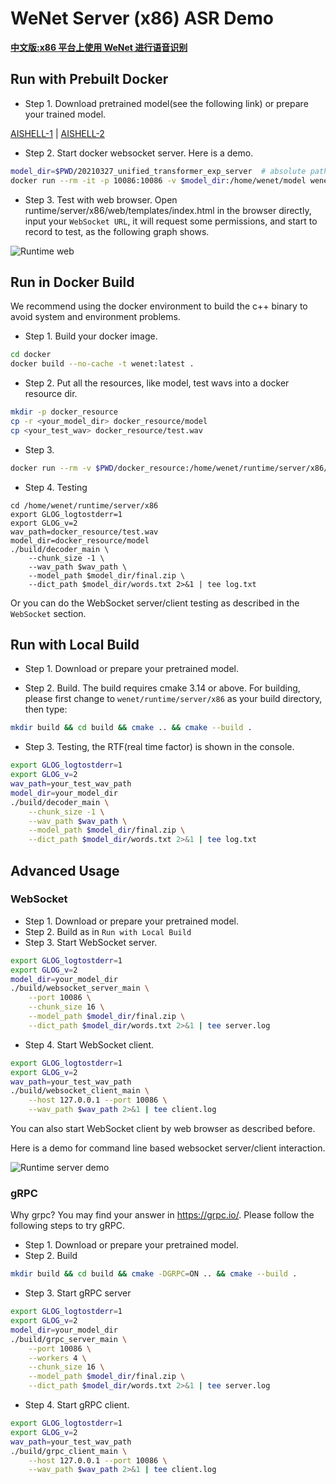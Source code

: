 # WeNet Server (x86) ASR Demo

**[中文版:x86 平台上使用 WeNet 进行语音识别](./README_CN.md)**

## Run with Prebuilt Docker

* Step 1. Download pretrained model(see the following link) or prepare your trained model.

[AISHELL-1](http://mobvoi-speech-public.ufile.ucloud.cn/public/wenet/aishell/20210601_unified_transformer_server.tar.gz)
| [AISHELL-2](http://mobvoi-speech-public.ufile.ucloud.cn/public/wenet/aishell2/20210602_unified_transformer_server.tar.gz)

* Step 2. Start docker websocket server. Here is a demo.

``` sh
model_dir=$PWD/20210327_unified_transformer_exp_server  # absolute path
docker run --rm -it -p 10086:10086 -v $model_dir:/home/wenet/model wenet:mini bash /home/run.sh
```

* Step 3. Test with web browser. Open runtime/server/x86/web/templates/index.html in the browser directly, input your `WebSocket URL`, it will request some permissions, and start to record to test, as the following graph shows.

![Runtime web](../../../docs/images/runtime_web.png)

## Run in Docker Build

We recommend using the docker environment to build the c++ binary to avoid
system and environment problems.

* Step 1. Build your docker image.

``` sh
cd docker
docker build --no-cache -t wenet:latest .
```

* Step 2. Put all the resources, like model, test wavs into a docker resource dir.

``` sh
mkdir -p docker_resource
cp -r <your_model_dir> docker_resource/model
cp <your_test_wav> docker_resource/test.wav
```

* Step 3.
``` sh
docker run --rm -v $PWD/docker_resource:/home/wenet/runtime/server/x86/docker_resource -it wenet bash
```

* Step 4. Testing
```
cd /home/wenet/runtime/server/x86
export GLOG_logtostderr=1
export GLOG_v=2
wav_path=docker_resource/test.wav
model_dir=docker_resource/model
./build/decoder_main \
    --chunk_size -1 \
    --wav_path $wav_path \
    --model_path $model_dir/final.zip \
    --dict_path $model_dir/words.txt 2>&1 | tee log.txt
```

Or you can do the WebSocket server/client testing as described in the `WebSocket` section.

## Run with Local Build

* Step 1. Download or prepare your pretrained model.

* Step 2. Build. The build requires cmake 3.14 or above. For building, please first change to `wenet/runtime/server/x86` as your build directory, then type:

``` sh
mkdir build && cd build && cmake .. && cmake --build .
```

* Step 3. Testing, the RTF(real time factor) is shown in the console.

``` sh
export GLOG_logtostderr=1
export GLOG_v=2
wav_path=your_test_wav_path
model_dir=your_model_dir
./build/decoder_main \
    --chunk_size -1 \
    --wav_path $wav_path \
    --model_path $model_dir/final.zip \
    --dict_path $model_dir/words.txt 2>&1 | tee log.txt
```


## Advanced Usage

### WebSocket

* Step 1. Download or prepare your pretrained model.
* Step 2. Build as in `Run with Local Build`
* Step 3. Start WebSocket server.

``` sh
export GLOG_logtostderr=1
export GLOG_v=2
model_dir=your_model_dir
./build/websocket_server_main \
    --port 10086 \
    --chunk_size 16 \
    --model_path $model_dir/final.zip \
    --dict_path $model_dir/words.txt 2>&1 | tee server.log
```
* Step 4. Start WebSocket client.

```sh
export GLOG_logtostderr=1
export GLOG_v=2
wav_path=your_test_wav_path
./build/websocket_client_main \
    --host 127.0.0.1 --port 10086 \
    --wav_path $wav_path 2>&1 | tee client.log
```

You can also start WebSocket client by web browser as described before.

Here is a demo for command line based websocket server/client interaction.

![Runtime server demo](../../../docs/images/runtime_server.gif)

### gRPC

Why grpc? You may find your answer in https://grpc.io/.
Please follow the following steps to try gRPC.

* Step 1. Download or prepare your pretrained model.
* Step 2. Build
``` sh
mkdir build && cd build && cmake -DGRPC=ON .. && cmake --build .
```
* Step 3. Start gRPC server

``` sh
export GLOG_logtostderr=1
export GLOG_v=2
model_dir=your_model_dir
./build/grpc_server_main \
    --port 10086 \
    --workers 4 \
    --chunk_size 16 \
    --model_path $model_dir/final.zip \
    --dict_path $model_dir/words.txt 2>&1 | tee server.log
```

* Step 4. Start gRPC client.

```sh
export GLOG_logtostderr=1
export GLOG_v=2
wav_path=your_test_wav_path
./build/grpc_client_main \
    --host 127.0.0.1 --port 10086 \
    --wav_path $wav_path 2>&1 | tee client.log
```

